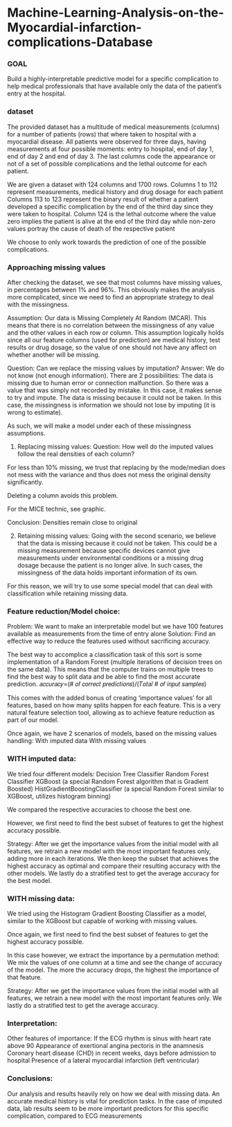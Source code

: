 # Machine-Learning-Analysis-on-the-Myocardial-infarction-complications-Database
### GOAL

Build a highly-interpretable predictive model for a specific complication to help medical professionals that have available only the data of the patient’s entry at the hospital.
### dataset

The provided dataset has a multitude of medical measurements (columns) for a number of patients (rows) that where taken to hospital with a myocardial disease.  All patients were observed for three days, having measurements at four possible moments: entry to hospital, end of day 1, end of day 2 and end of day 3. The last columns code the appearance or not of a set of possible complications and the lethal outcome for each patient.

We are given a dataset with 124 columns and 1700 rows.
Columns 1 to 112 represent measurements, medical history and drug dosage for each patient
Columns 113 to 123 represent the binary result of whether a patient developed a specific complication by the end of the third day since they were taken to hospital.
Column 124 is the lethal outcome where the value zero implies the patient is alive at the end of the third day while non-zero values portray the cause of death of the respective patient

We choose to only work towards the prediction of one of the possible complications.

### Approaching missing values

After checking the dataset, we see that most columns have missing values, in percentages between 1% and 96%. This obviously makes the analysis more complicated, since we need to find an appropriate strategy to deal with the missingness.

Assumption: Our data is Missing Completely At Random (MCAR). This means that there is no correlation between the missingness of any value and the other values in each row or column. This assumption logically holds since all our feature columns (used for prediction) are medical history, test results or drug dosage, so the value of one should not have any affect on whether another will be missing.

Question: Can we replace the missing values by imputation?
	Answer:  We do not know (not enough information). There are 2 possibilities:
The data is missing due to human error or connection malfunction. So there was a value that was simply not recorded by mistake. In this case, it makes sense to try and impute.
The data is missing because it could not be taken. In this case, the missingness is information we should not lose by imputing (it is wrong to estimate).

As such, we will make a model under each of these missingness assumptions.
1. Replacing missing values:
   Question: How well do the imputed values follow the real densities of each column?

For less than 10% missing, we trust that replacing by the mode/median does not mess with the variance and thus does not mess the original density significantly.

Deleting a column avoids this problem.

For the MICE technic, see graphic.

Conclusion: Densities remain close to original


2. Retaining missing values:
   Going with the second scenario, we believe that the data is missing because it could not be taken. This could be a missing measurement because specific devices cannot give measurements under environmental conditions or a missing drug dosage because the patient is no longer alive. In such cases, the missingness of the data holds important information of its own.

For this reason, we will try to use some special model that can deal with classification while retaining missing data.

### Feature reduction/Model choice:

Problem:  We want to make an interpretable model but we have 100 features available as measurements from the time of entry alone
	Solution: Find an effective way to reduce the features used without sacrificing accuracy.

The best way to accomplice a classification task of this sort is some implementation of a Random Forest (multiple iterations of decision trees on the same data). This means that the computer trains on multiple trees to find the best way to split data and be able to find the most accurate prediction.
𝑎𝑐𝑐𝑢𝑟𝑎𝑐𝑦=(# 𝑜𝑓 𝑐𝑜𝑟𝑟𝑒𝑐𝑡 𝑝𝑟𝑒𝑑𝑖𝑐𝑡𝑖𝑜𝑛𝑠)/(𝑇𝑜𝑡𝑎𝑙 # 𝑜𝑓 𝑖𝑛𝑝𝑢𝑡 𝑠𝑎𝑚𝑝𝑙𝑒𝑠)

This comes with the added bonus of creating ‘importance values’ for all features, based on how many splits happen for each feature. This is a very natural feature selection tool, allowing as to achieve feature reduction as part of our model.

Once again, we have 2 scenarios of models, based on the missing values handling:
With imputed data
With missing values

### WITH imputed data:

We tried four different models:
Decision Tree Classifier
Random Forest Classifier
XGBoost (a special Random Forest algorithm that is Gradient Boosted)
HistGradientBoostingClassifier (a special Random Forest similar to XGBoost, utilizes histogram binning)

We compared the respective accuracies to choose the best one.

However, we first need to find the best subset of features to get the highest accuracy possible. 

Strategy:  After we get the importance values from the initial model with all features, we retrain a new model with the most important features only, adding more in each iterations. We then keep the subset that achieves the highest accuracy as optimal and compare their resulting accuracy with the other models. We lastly do a stratified test to get the average accuracy for the best model.

### WITH missing data:

We tried using the Histogram Gradient Boosting Classifier as a model, similar to the XGBoost but capable of working with missing values.

Once again, we first need to find the best subset of features to get the highest accuracy possible. 

In this case however, we extract the importance by a permutation method:  We mix the values of one column at a time and see the change of accuracy of the model. The more the accuracy drops, the highest the importance of that feature.

Strategy:  After we get the importance values from the initial model with all features, we retrain a new model with the most important features only.  We lastly do a stratified test to get the average accuracy.

### Interpretation:

Other features of importance:
If the ECG rhythm is sinus with heart rate above 90
Appearance of exertional angina pectoris in the anamnesis
Coronary heart disease (CHD) in recent weeks, days before admission to hospital
Presence of a lateral myocardial infarction (left ventricular)

### Conclusions:

Our analysis and results heavily rely on how we deal with missing data.
An accurate medical history is vital for prediction tasks.
In the case of imputed data, lab results seem to be more important predictors for this specific complication, compared to ECG measurements


















